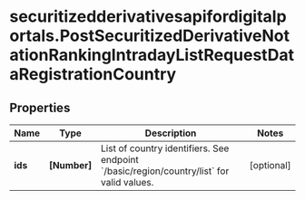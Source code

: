 # securitizedderivativesapifordigitalportals.PostSecuritizedDerivativeNotationRankingIntradayListRequestDataRegistrationCountry

## Properties

Name | Type | Description | Notes
------------ | ------------- | ------------- | -------------
**ids** | **[Number]** | List of country identifiers. See endpoint &#x60;/basic/region/country/list&#x60; for valid values. | [optional] 


